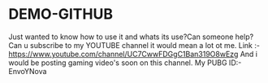 # DEMO-GITHUB
Just wanted to know how to use it and whats its use?Can someone help?
Can u subscribe to my YOUTUBE channel it would mean a lot ot me.
Link :- https://www.youtube.com/channel/UC7CwwFDGgC1Ban319O8wEzg
And i would be posting gaming video's soon on this channel.
My PUBG ID:- EnvoYNova
